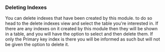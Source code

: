 ### Deleting Indexes

You can delete indexes that have been created by this module. to do so head to the delete indexes view and select the
table you're interested in. If there are any indexes on it created by this module then they will be shown in a table, and
you will have the option to select and then delete them. If only the Primary key index is there you will be informed as
such but will not be given the option to delete it.